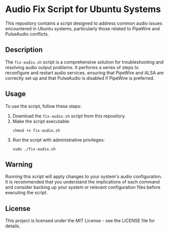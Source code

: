 # Audio Fix Script for Ubuntu Systems

This repository contains a script designed to address common audio issues encountered in Ubuntu systems, particularly those related to PipeWire and PulseAudio conflicts.

## Description

The `fix-audio.sh` script is a comprehensive solution for troubleshooting and resolving audio output problems. It performs a series of steps to reconfigure and restart audio services, ensuring that PipeWire and ALSA are correctly set up and that PulseAudio is disabled if PipeWire is preferred.

## Usage

To use the script, follow these steps:

1. Download the `fix-audio.sh` script from this repository.
2. Make the script executable:
   ```
   chmod +x fix-audio.sh
   ```
3. Run the script with administrative privileges:
   ```
   sudo ./fix-audio.sh
   ```

## Warning

Running this script will apply changes to your system's audio configuration. It is recommended that you understand the implications of each command and consider backing up your system or relevant configuration files before executing the script.

## License

This project is licensed under the MIT License - see the LICENSE file for details.